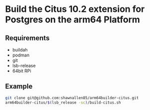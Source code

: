 # Build the Citus 10.2 extension for Postgres on the arm64 Platform

## Requirements

+ buildah
+ podman
+ git
+ lsb-release
+ 64bit RPi

## Example

```bash
git clone git@github.com:shawnallen85/arm64builder-citus.git
arm64builder-citus/$(lsb_release -sc)/build-citus.sh
```
